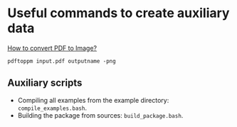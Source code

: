 # Useful commands to create auxiliary data


[How to convert PDF to Image?](https://askubuntu.com/q/50170/220129)

```
pdftoppm input.pdf outputname -png
```

## Auxiliary scripts

* Compiling all examples from the example directory: `compile_examples.bash`.
* Building the package from sources: `build_package.bash`.

